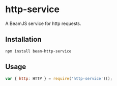 # http-service
A BeamJS service for http requests.

## Installation

```
npm install beam-http-service
```

## Usage

```js
var { http: HTTP } = require('http-service')();
```